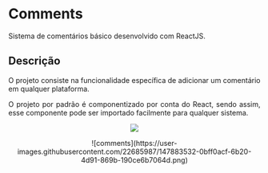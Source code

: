 # Comments
<p align="justify">Sistema de comentários básico desenvolvido com ReactJS.</p>

## Descrição
<p align="justify">O projeto consiste na funcionalidade específica de adicionar um comentário em qualquer plataforma.</p>
<p align="justify">O projeto por padrão é componentizado por conta do React, sendo assim, esse componente pode ser importado facilmente para qualquer sistema.</p>


<p align="center">
  <img src="https://user-images.githubusercontent.com/22685987/147883391-7092056b-c58c-4e56-9028-e06389c10e3e.png" />
</p>


<p align="center">
  ![comments](https://user-images.githubusercontent.com/22685987/147883532-0bff0acf-6b20-4d91-869b-190ce6b7064d.png)
</p>
